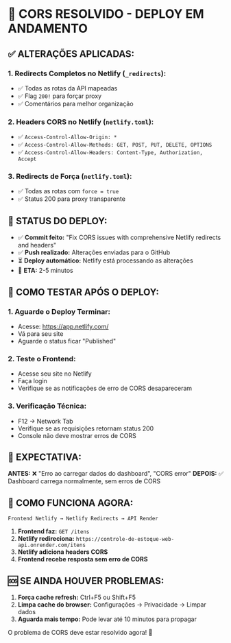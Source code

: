 # 🚀 CORS RESOLVIDO - DEPLOY EM ANDAMENTO

## ✅ ALTERAÇÕES APLICADAS:

### 1. **Redirects Completos no Netlify** (`_redirects`):
- ✅ Todas as rotas da API mapeadas
- ✅ Flag `200!` para forçar proxy
- ✅ Comentários para melhor organização

### 2. **Headers CORS no Netlify** (`netlify.toml`):
- ✅ `Access-Control-Allow-Origin: *`
- ✅ `Access-Control-Allow-Methods: GET, POST, PUT, DELETE, OPTIONS`
- ✅ `Access-Control-Allow-Headers: Content-Type, Authorization, Accept`

### 3. **Redirects de Força** (`netlify.toml`):
- ✅ Todas as rotas com `force = true`
- ✅ Status 200 para proxy transparente

## 🔄 STATUS DO DEPLOY:

- ✅ **Commit feito:** "Fix CORS issues with comprehensive Netlify redirects and headers"
- ✅ **Push realizado:** Alterações enviadas para o GitHub
- ⏳ **Deploy automático:** Netlify está processando as alterações
- 🎯 **ETA:** 2-5 minutos

## 🧪 COMO TESTAR APÓS O DEPLOY:

### 1. Aguarde o Deploy Terminar:
- Acesse: https://app.netlify.com/
- Vá para seu site
- Aguarde o status ficar "Published"

### 2. Teste o Frontend:
- Acesse seu site no Netlify
- Faça login
- Verifique se as notificações de erro de CORS desapareceram

### 3. Verificação Técnica:
- F12 → Network Tab
- Verifique se as requisições retornam status 200
- Console não deve mostrar erros de CORS

## 🎯 EXPECTATIVA:

**ANTES:** ❌ "Erro ao carregar dados do dashboard", "CORS error"
**DEPOIS:** ✅ Dashboard carrega normalmente, sem erros de CORS

## 📝 COMO FUNCIONA AGORA:

```
Frontend Netlify → Netlify Redirects → API Render
```

1. **Frontend faz:** `GET /itens`
2. **Netlify redireciona:** `https://controle-de-estoque-web-api.onrender.com/itens`
3. **Netlify adiciona headers CORS**
4. **Frontend recebe resposta sem erro de CORS**

## 🆘 SE AINDA HOUVER PROBLEMAS:

1. **Força cache refresh:** Ctrl+F5 ou Shift+F5
2. **Limpa cache do browser:** Configurações → Privacidade → Limpar dados
3. **Aguarda mais tempo:** Pode levar até 10 minutos para propagar

O problema de CORS deve estar resolvido agora! 🎉
